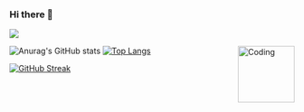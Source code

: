### Hi there 👋

<!--
**AnMnv/AnMnv** is a ✨ _special_ ✨ repository because its `README.md` (this file) appears on your GitHub profile.

Here are some ideas to get you started:


- 🔭 I’m currently working on ...
- 🌱 I’m currently learning ...
- 👯 I’m looking to collaborate on ...
- 🤔 I’m looking for help with ...
- 💬 Ask me about ...
- 📫 How to reach me: ...
- 😄 Pronouns: ...
- ⚡ Fun fact: ...
-->
 
![](https://komarev.com/ghpvc/?username=Anmnv&color=green)

![Anurag's GitHub stats](https://github-readme-stats.vercel.app/api?username=Anmnv&show_icons=true&theme=dracula)
[![Top Langs](https://github-readme-stats.vercel.app/api/top-langs/?username=Anmnv&layout=compact&theme=dracula)](https://github.com/Anmnv/github-readme-stats)<img align="right" alt="Coding" width="100" src="https://media.giphy.com/media/xT9IgzoKnwFNmISR8I/giphy.gif">

[![GitHub Streak](https://github-readme-streak-stats.herokuapp.com/?user=Anmnv)](https://git.io/streak-stats)  

